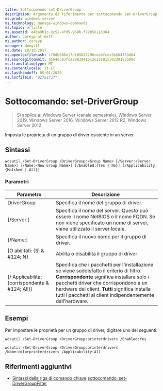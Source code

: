 ```yaml
---
title: Sottocomando set-DriverGroup
description: Argomento di riferimento per sottocomando set-DriverGroup, che consente di impostare le proprietà di un gruppo di driver esistente in un server.
ms.prod: windows-server
ms.technology: manage-windows-commands
ms.topic: article
ms.assetid: e4ba9b1c-8c52-4fd5-969b-f7905611b364
author: coreyp-at-msft
ms.author: coreyp
manager: dongill
ms.date: 10/16/2017
ms.openlocfilehash: c70db688e17d185813298cea4fcee3b664f53d64
ms.sourcegitcommit: ab64dc83fca28039416c26226815502d0193500c
ms.translationtype: MT
ms.contentlocale: it-IT
ms.lasthandoff: 05/01/2020
ms.locfileid: "82721737"
---
```

# <a name="subcommand-set-drivergroup"></a>Sottocomando: set-DriverGroup

> Si applica a: Windows Server (canale semestrale), Windows Server 2019, Windows Server 2016, Windows Server 2012 R2, Windows Server 2012

Imposta le proprietà di un gruppo di driver esistente in un server.

## <a name="syntax"></a>Sintassi
```
wdsutil /Set-DriverGroup /DriverGroup:<Group Name> [/Server:<Server Name>] [/Name:<New Group Name>] [/Enabled:{Yes | No}] [/Applicability:{Matched | All}]
```
### <a name="parameters"></a>Parametri
|Parametro|Descrizione|
|-------|--------|
|DriverGroup<Group Name>|Specifica il nome del gruppo di driver.|
|[/Server:<Server name>]|Specifica il nome del server. Questo può essere il nome NetBIOS o il nome FQDN. Se non viene specificato un nome di server, viene utilizzato il server locale.|
|[/Name:<New Group Name>]|Specifica il nuovo nome per il gruppo di driver.|
|[O abilitati: {Sì & #124; N}|Abilita o disabilita il gruppo di driver.|
|[/ Applicabilità: {corrispondente & #124; All}]|Specifica che i pacchetti per l'installazione se viene soddisfatto il criterio di filtro. **Corrispondente** significa installare solo i pacchetti driver che corrispondono a un hardware del client. **Tutti** significa installa tutti i pacchetti ai client indipendentemente dall'hardware.|
## <a name="examples"></a>Esempi
Per impostare le proprietà per un gruppo di driver, digitare uno dei seguenti:
```
wdsutil /Set-DriverGroup /DriverGroup:printerdrivers /Enabled:Yes
```
```
wdsutil /Set-DriverGroup /DriverGroup:printerdrivers /Name:colorprinterdrivers /Applicability:All
```
## <a name="additional-references"></a>Riferimenti aggiuntivi
- [Sintassi della riga di comando chiave](command-line-syntax-key.md)
[sottocomando: set-DriverGroupFilter](subcommand-set-drivergroupfilter.md)
